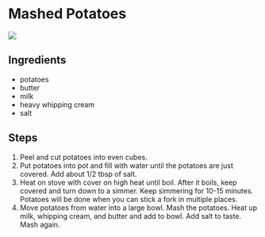 # Mashed Potatoes

![](Mashed%20Potatoes/IMG_4007.JPG)

## Ingredients
* potatoes
* butter
* milk
* heavy whipping cream
* salt

## Steps
1. Peel and cut potatoes into even cubes.
2. Put potatoes into pot and fill with water until the potatoes are just covered. Add about 1/2 tbsp of salt.
3. Heat on stove with cover on high heat until boil. After it boils, keep covered and turn down to a simmer. Keep simmering for 10-15 minutes. Potatoes will be done when you can stick a fork in multiple places.
4. Move potatoes from water into a large bowl. Mash the potatoes. Heat up milk, whipping cream, and butter and add to bowl. Add salt to taste. Mash again.